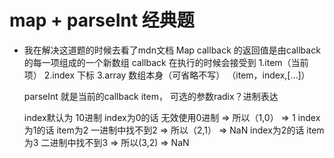 # map + parseInt 经典题

- 我在解决这道题的时候去看了mdn文档
    Map callback 的返回值是由callback的每一项组成的一个新数组
    callback 在执行的时候会接受到 1.item（当前项）  2.index 下标  3.array 数组本身（可省略不写） （item，index,[...]） 

    parseInt 就是当前的callback item， 可选的参数radix？进制表达


    index默认为 10进制
    index为0的话  无效使用0进制   => 所以（1,0） => 1
    index为1的话  item为2  一进制中找不到2  => 所以（2,1） => NaN
    index为2的话  item为3  二进制中找不到3  => 所以(3,2) => NaN 